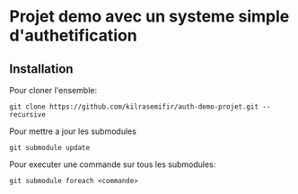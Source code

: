 # Projet demo avec un systeme simple d'authetification

## Installation
Pour cloner l'ensemble:
```shell
git clone https://github.com/kilrasemifir/auth-demo-projet.git --recursive
```

Pour mettre a jour les submodules
```shell
git submodule update
```

Pour executer une commande sur tous les submodules:
```
git submodule foreach <commande>
```